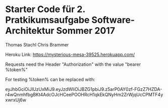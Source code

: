 # Starter Code für 2. Pratkikumsaufgabe Software-Architektur Sommer 2017 

Thomas Stachl
Chris Brammer


Heroku Link: https://mysterious-mesa-39525.herokuapp.com/

Requests need the Header "Authorization" with the value "bearer %token%"

For testing %token% can be replaced with:

eyJhbGciOiJIUzUxMiJ9.eyJzdWIiOiJBZG1pbiJ9.z5arP0AY0zf-FGzZ7HZDA-r4wQnmhfbgBKt4AdcOJcHCeePOOHRcH1qkEkQNyHm2ZrWjqUcCPMTF4yxwrxUj6w
